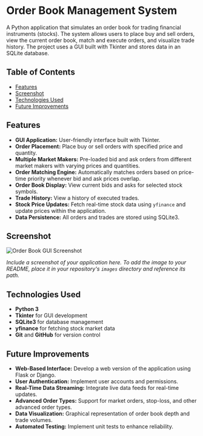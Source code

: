 # **Order Book Management System**

A Python application that simulates an order book for trading financial instruments (stocks). The system allows users to place buy and sell orders, view the current order book, match and execute orders, and visualize trade history. The project uses a GUI built with Tkinter and stores data in an SQLite database.

## **Table of Contents**

- [Features](#features)
- [Screenshot](#screenshot)
- [Technologies Used](#technologies-used)
- [Future Improvements](#future-improvements)

## **Features**

- **GUI Application:** User-friendly interface built with Tkinter.
- **Order Placement:** Place buy or sell orders with specified price and quantity.
- **Multiple Market Makers:** Pre-loaded bid and ask orders from different market makers with varying prices and quantities.
- **Order Matching Engine:** Automatically matches orders based on price-time priority whenever bid and ask prices overlap.
- **Order Book Display:** View current bids and asks for selected stock symbols.
- **Trade History:** View a history of executed trades.
- **Stock Price Updates:** Fetch real-time stock data using `yfinance` and update prices within the application.
- **Data Persistence:** All orders and trades are stored using SQLite3.

## **Screenshot**

![Order Book GUI Screenshot](images/order_book_gui.png)

*Include a screenshot of your application here. To add the image to your README, place it in your repository's `images` directory and reference its path.*

## **Technologies Used**

- **Python 3**
- **Tkinter** for GUI development
- **SQLite3** for database management
- **yfinance** for fetching stock market data
- **Git** and **GitHub** for version control

## **Future Improvements**

- **Web-Based Interface:** Develop a web version of the application using Flask or Django.
- **User Authentication:** Implement user accounts and permissions.
- **Real-Time Data Streaming:** Integrate live data feeds for real-time updates.
- **Advanced Order Types:** Support for market orders, stop-loss, and other advanced order types.
- **Data Visualization:** Graphical representation of order book depth and trade volumes.
- **Automated Testing:** Implement unit tests to enhance reliability.
